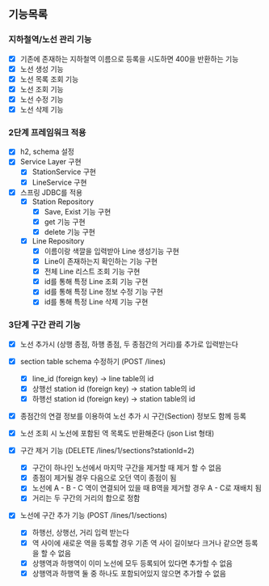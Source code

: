 ## 기능목록

### 지하철역/노선 관리 기능

- [x] 기존에 존재하는 지하철역 이름으로 등록을 시도하면 400을 반환하는 기능
- [x] 노선 생성 기능
- [x] 노선 목록 조회 기능
- [x] 노선 조회 기능
- [x] 노선 수정 기능
- [x] 노선 삭제 기능

### 2단계 프레임워크 적용

- [x] h2, schema 설정
- [x] Service Layer 구현
    - [x] StationService 구현
    - [x] LineService 구현

- [x] 스프링 JDBC를 적용
    - [x] Station Repository
        - [x] Save, Exist 기능 구현
        - [x] get 기능 구현
        - [x] delete 기능 구현
    - [x] Line Repository
        - [x] 이름이랑 색깔을 입력받아 Line 생성기능 구현
        - [x] Line이 존재하는지 확인하는 기능 구현
        - [x] 전체 Line 리스트 조회 기능 구현
        - [x] id를 통해 특정 Line 조회 기능 구현
        - [x] id를 통해 특정 Line 정보 수정 기능 구현
        - [x] id를 통해 특정 Line 삭제 기능 구현

### 3단계 구간 관리 기능

- [x] 노선 추가시 (상행 종점, 하행 종점, 두 종점간의 거리)를 추가로 입력받는다
- [x] section table schema 수정하기 (POST /lines)
    - [x] line_id (foreign key) -> line table의 id
    - [x] 상행선 station id (foreign key) -> station table의 id
    - [x] 하행선 station id (foreign key) -> station table의 id
- [x] 종점간의 연결 정보를 이용하여 노선 추가 시 구간(Section) 정보도 함께 등록

- [x] 노선 조회 시 노선에 포함된 역 목록도 반환해준다 (json List 형태)

- [x] 구간 제거 기능 (DELETE /lines/1/sections?stationId=2)
    - [x] 구간이 하나인 노선에서 마지막 구간을 제거할 때 제거 할 수 없음
    - [x] 종점이 제거될 경우 다음으로 오던 역이 종점이 됨
    - [x] 노선에 A - B - C 역이 연결되어 있을 때 B역을 제거할 경우 A - C로 재배치 됨
    - [x] 거리는 두 구간의 거리의 합으로 정함

- [x] 노선에 구간 추가 기능 (POST /lines/1/sections)
    - [x] 하행선, 상행선, 거리 입력 받는다
    - [x] 역 사이에 새로운 역을 등록할 경우 기존 역 사이 길이보다 크거나 같으면 등록을 할 수 없음
    - [x] 상행역과 하행역이 이미 노선에 모두 등록되어 있다면 추가할 수 없음
    - [x] 상행역과 하행역 둘 중 하나도 포함되어있지 않으면 추가할 수 없음